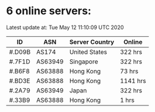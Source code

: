 # 6 online servers:

Latest update at: Tue May 12 11:10:09 UTC 2020

| ID | ASN | Server Country | Online |
| -- | --- | -------------- | ------ |
| #.D09B | AS174 | United States | 322 hrs |
| #.7F1D | AS63949 | Singapore | 322 hrs |
| #.B6F8 | AS63888 | Hong Kong | 73 hrs |
| #.BD3E | AS63888 | Hong Kong | 1141 hrs |
| #.2A79 | AS63949 | Japan | 322 hrs |
| #.33B9 | AS63888 | Hong Kong | 1 hrs |

